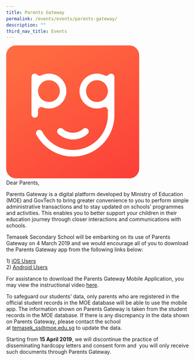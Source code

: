 ```yaml
---
title: Parents Gateway
permalink: /events/events/parents-gateway/
description: ""
third_nav_title: Events
---
```



![unnamed.png](/images/pgtms.png)  
Dear Parents,  
  
Parents Gateway is a digital platform developed by Ministry of Education (MOE) and GovTech to bring greater convenience to you to perform simple administrative transactions and to stay updated on schools’ programmes and activities. This enables you to better support your children in their education journey through closer interactions and communications with schools.    
  
Temasek Secondary School will be embarking on its use of Parents Gateway on 4 March 2019 and we would encourage all of you to download the Parents Gateway app from the following links below:   
  
1) [iOS Users](https://goo.gl/gT5LDr)    
2) [Android Users](https://goo.gl/5XHbZU)     
  
For assistance to download the Parents Gateway Mobile Application, you may view the instructional video [here](https://goo.gl/2EGMHD).  
  
To safeguard our students’ data, only parents who are registered in the official student records in the MOE database will be able to use the mobile app. The information shown on Parents Gateway is taken from the student records in the MOE database. If there is any discrepancy in the data shown on Parents Gateway, please contact the school at temasek_ss@moe.edu.sg to update the data.  
  
Starting from **15 April 2019**, we will discontinue the practice of disseminating hardcopy letters and consent form and  you will only receive such documents through Parents Gateway.